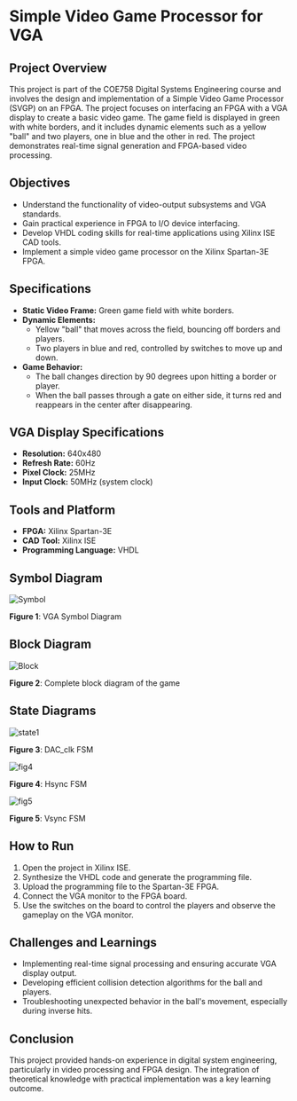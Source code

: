 # Simple Video Game Processor for VGA

## Project Overview

This project is part of the COE758 Digital Systems Engineering course and involves the design and implementation of a Simple Video Game Processor (SVGP) on an FPGA. The project focuses on interfacing an FPGA with a VGA display to create a basic video game. The game field is displayed in green with white borders, and it includes dynamic elements such as a yellow "ball" and two players, one in blue and the other in red. The project demonstrates real-time signal generation and FPGA-based video processing.

## Objectives

- Understand the functionality of video-output subsystems and VGA standards.
- Gain practical experience in FPGA to I/O device interfacing.
- Develop VHDL coding skills for real-time applications using Xilinx ISE CAD tools.
- Implement a simple video game processor on the Xilinx Spartan-3E FPGA.

## Specifications

- **Static Video Frame:** Green game field with white borders.
- **Dynamic Elements:** 
  - Yellow "ball" that moves across the field, bouncing off borders and players.
  - Two players in blue and red, controlled by switches to move up and down.
- **Game Behavior:**
  - The ball changes direction by 90 degrees upon hitting a border or player.
  - When the ball passes through a gate on either side, it turns red and reappears in the center after disappearing.
  
## VGA Display Specifications

- **Resolution:** 640x480
- **Refresh Rate:** 60Hz
- **Pixel Clock:** 25MHz
- **Input Clock:** 50MHz (system clock)

## Tools and Platform

- **FPGA:** Xilinx Spartan-3E
- **CAD Tool:** Xilinx ISE
- **Programming Language:** VHDL

## Symbol Diagram
![Symbol](https://github.com/user-attachments/assets/8cd056d3-9f8d-431f-93e7-3ff004c0cff4)

**Figure 1**: VGA Symbol Diagram


## Block Diagram

![Block](https://github.com/user-attachments/assets/bd1819cd-9e56-4b9a-b263-0fdb588b76e8)

**Figure 2**: Complete block diagram of the game


## State Diagrams

![state1](https://github.com/user-attachments/assets/c53b187d-036a-4f59-b778-9b627c641dba)

**Figure 3**: DAC_clk FSM

![fig4](https://github.com/user-attachments/assets/34e6e126-b508-44c3-a82e-270de8705137)

**Figure 4**: Hsync FSM

![fig5](https://github.com/user-attachments/assets/2bebcf30-6cc9-4da0-8584-9b88af76a9b8)

**Figure 5**: Vsync FSM

## How to Run

1. Open the project in Xilinx ISE.
2. Synthesize the VHDL code and generate the programming file.
3. Upload the programming file to the Spartan-3E FPGA.
4. Connect the VGA monitor to the FPGA board.
5. Use the switches on the board to control the players and observe the gameplay on the VGA monitor.

## Challenges and Learnings

- Implementing real-time signal processing and ensuring accurate VGA display output.
- Developing efficient collision detection algorithms for the ball and players.
- Troubleshooting unexpected behavior in the ball's movement, especially during inverse hits.

## Conclusion

This project provided hands-on experience in digital system engineering, particularly in video processing and FPGA design. The integration of theoretical knowledge with practical implementation was a key learning outcome.
